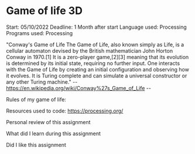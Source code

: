 # Game of life 3D

Start: 05/10/2022
Deadline: 1 Month after start
Language used: Processing
Programs used: Processing


"Conway's Game of Life
The Game of Life, also known simply as Life, is a cellular automaton devised by the British mathematician John Horton Conway in 1970.[1] 
It is a zero-player game,[2][3] meaning that its evolution is determined by its initial state, requiring no further input. 
One interacts with the Game of Life by creating an initial configuration and observing how it evolves. 
It is Turing complete and can simulate a universal constructor or any other Turing machine."
-- https://en.wikipedia.org/wiki/Conway%27s_Game_of_Life --

Rules of my game of life:


Resources used to code:
https://processing.org/

Personal review of this assignment

What did I learn during this assignment

Did I like this assignment